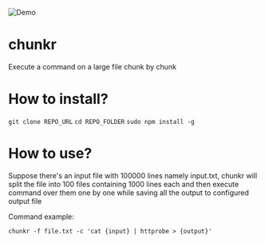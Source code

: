 ![Demo](https://gcdnb.pbrd.co/images/yj0299PEuIUh.png?o=1)


# chunkr
Execute a command on a large file chunk by chunk


# How to install?

`git clone REPO_URL`
`cd REPO_FOLDER`
`sudo npm install -g`

# How to use?


Suppose there's an input file with 100000 lines namely input.txt, chunkr will split the file into 100 files containing 1000 lines each and then execute command over them one by one while saving all the output to configured output file

Command example: 

`chunkr -f file.txt -c 'cat {input} | httprobe > {output}'`



